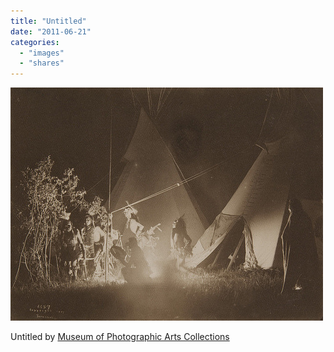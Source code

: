 ```yaml
---
title: "Untitled"
date: "2011-06-21"
categories: 
  - "images"
  - "shares"
---
```


![](images/tumblr_lmzdo7KAPx1qz4vrlo1_500.jpg)

Untitled by [Museum of Photographic Arts Collections](http://www.flickr.com/photos/mopa1/5711528824/)
